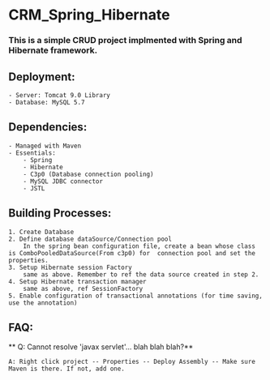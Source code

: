 # CRM_Spring_Hibernate
### This is a simple CRUD project implmented with Spring and Hibernate framework.

## Deployment:
	- Server: Tomcat 9.0 Library
	- Database: MySQL 5.7

## Dependencies:
	- Managed with Maven
	- Essentials:
		- Spring
		- Hibernate
		- C3p0 (Database connection pooling)
		- MySQL JDBC connector
		- JSTL


## Building Processes:
 	1. Create Database
	2. Define database dataSource/Connection pool
		In the spring bean configuration file, create a bean whose class is ComboPooledDataSource(From c3p0) for  connection pool and set the properties.
	3. Setup Hibernate session Factory
		same as above. Remember to ref the data source created in step 2.
	4. Setup Hibernate transaction manager
		same as above, ref SessionFactory
	5. Enable configuration of transactional annotations (for time saving, use the annotation)


## FAQ:
**	Q: Cannot resolve 'javax servlet'... blah blah blah?**
	
	A: Right click project -- Properties -- Deploy Assembly -- Make sure Maven is there. If not, add one.
	
		 